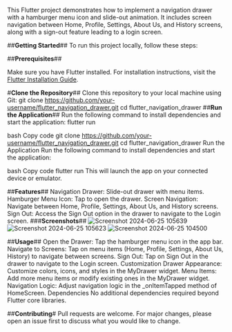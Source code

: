 This Flutter project demonstrates how to implement a navigation drawer with a hamburger menu icon and slide-out animation. It includes screen navigation between Home, Profile, Settings, About Us, and History screens, along with a sign-out feature leading to a login screen.

##**Getting Started**##
To run this project locally, follow these steps:



##**Prerequisites**##

Make sure you have Flutter installed. For installation instructions, visit the [Flutter Installation Guide](https://flutter.dev/docs/get-started/install).

#**Clone the Repository**##
Clone this repository to your local machine using Git:
git clone https://github.com/your-username/flutter_navigation_drawer.git
cd flutter_navigation_drawer
##**Run the Application**##
Run the following command to install dependencies and start the application:
flutter run

bash
Copy code
git clone https://github.com/your-username/flutter_navigation_drawer.git
cd flutter_navigation_drawer
Run the Application
Run the following command to install dependencies and start the application:

bash
Copy code
flutter run
This will launch the app on your connected device or emulator.

##**Features**##
Navigation Drawer: Slide-out drawer with menu items.
Hamburger Menu Icon: Tap to open the drawer.
Screen Navigation: Navigate between Home, Profile, Settings, About Us, and History screens.
Sign Out: Access the Sign Out option in the drawer to navigate to the Login screen.
###**Screenshots**##
![Screenshot 2024-06-25 105639](https://github.com/25485YvesNshuti/Drawer-/assets/172855749/bca3dad3-0126-4f72-86ea-a8d09ec305f0)
![Screenshot 2024-06-25 105623](https://github.com/25485YvesNshuti/Drawer-/assets/172855749/267c7962-e922-4611-9d14-401f3c773e01)
![Screenshot 2024-06-25 104500](https://github.com/25485YvesNshuti/Drawer-/assets/172855749/51e2f304-3452-410d-8480-6abd2cbaa0fc)

##**Usage**##
Open the Drawer: Tap the hamburger menu icon in the app bar.
Navigate to Screens: Tap on menu items (Home, Profile, Settings, About Us, History) to navigate between screens.
Sign Out: Tap on Sign Out in the drawer to navigate to the Login screen.
Customization
Drawer Appearance: Customize colors, icons, and styles in the MyDrawer widget.
Menu Items: Add more menu items or modify existing ones in the MyDrawer widget.
Navigation Logic: Adjust navigation logic in the _onItemTapped method of HomeScreen.
Dependencies
No additional dependencies required beyond Flutter core libraries.

##**Contributing**#
Pull requests are welcome. For major changes, please open an issue first to discuss what you would like to change.
